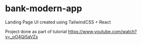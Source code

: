 # bank-modern-app

Landing Page UI created using TailwindCSS + React

Project done as part of tutorial https://www.youtube.com/watch?v=_oO4Qi5aVZs
